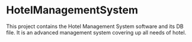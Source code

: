 # HotelManagementSystem
This project contains the Hotel Management System software and its DB file. It is an advanced management system covering up all needs of hotel.




















